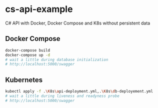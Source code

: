 # cs-api-example

C# API with Docker, Docker Compose and K8s without persistent data

## Docker Compose

```sh
docker-compose build
docker-compose up -d
# wait a little during database initialization
# http://localhost:5000/swagger 
```

## Kubernetes

```sh
kubectl apply -f .\K8s\api-deployment.yml,.\K8s\db-deployement.yml
# wait a little during liveness and readyness probe
# http://localhost:5000/swagger 
```